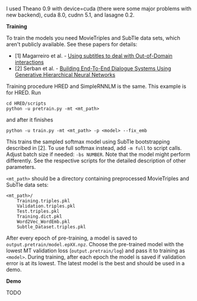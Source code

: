 I used Theano 0.9 with device=cuda (there were some major problems with new backend), cuda 8.0, cudnn 5.1, and lasagne 0.2.

**Training**

To train the models you need MovieTriples and SubTle data sets, which aren't publicly available. See these papers for details:

* [1] Magarreiro et al. - [Using subtitles to deal with Out-of-Domain interactions](http://www.inesc-id.pt/publications/10328/pdf)
* [2] Serban et al. - [Building End-To-End Dialogue Systems Using Generative Hierarchical Neural Networks](https://arxiv.org/pdf/1507.04808.pdf)

Training procedure HRED and SimpleRNNLM is the same. This example is for HRED. Run

```
cd HRED/scripts
python -u pretrain.py -mt <mt_path>
```

and after it finishes

```
python -u train.py -mt <mt_path> -p <model> --fix_emb
```

This trains the sampled softmax model using SubTle bootstrapping described in [2]. To use full softmax instead, add `-m full` to script calls. Adjust batch size if needed: `-bs NUMBER`. Note that the model might perform differently. See the respective scripts for the detailed description of other parameters.

`<mt_path>` should be a directory containing preprocessed MovieTriples and SubTle data sets:

```
<mt_path>/
    Training.triples.pkl
    Validation.triples.pkl
    Test.triples.pkl
    Training.dict.pkl
    Word2Vec_WordEmb.pkl
    Subtle_Dataset.triples.pkl
```

After every epoch of pre-training, a model is saved to `output.pretrain/model.epXX.npz`. Choose the pre-trained model with the lowest MT validation loss (`output.pretrain/log`) and pass it to training as `<model>`. During training, after each epoch the model is saved if validation error is at its lowest. The latest model is the best and should be used in a demo.

**Demo**

TODO